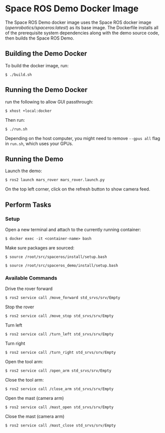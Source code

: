 # Space ROS Demo Docker Image

The Space ROS Demo docker image uses the Space ROS docker image (*openrobotics/spaceros:latest*) as its base image. The Dockerfile installs all of the prerequisite system dependencies along with the demo source code, then builds the Space ROS Demo.

## Building the Demo Docker

To build the docker image, run:

```
$ ./build.sh
```

## Running the Demo Docker

run the following to allow GUI passthrough:
```
$ xhost +local:docker
```

Then run:
```
$ ./run.sh
```

Depending on the host computer, you might need to remove ```--gpus all``` flag in ```run.sh```, which uses your GPUs.

## Running the Demo

Launch the demo:
```
$ ros2 launch mars_rover mars_rover.launch.py
```

On the top left corner, click on the refresh button to show camera feed.

## Perform Tasks

### Setup

Open a new terminal and attach to the currently running container:

```
$ docker exec -it <container-name> bash
```

Make sure packages are sourced:

```
$ source /root/src/spaceros/install/setup.bash
```

```
$ source /root/src/spaceros_demo/install/setup.bash
```

### Available Commands

Drive the rover forward

```
$ ros2 service call /move_forward std_srvs/srv/Empty
```

Stop the rover

```
$ ros2 service call /move_stop std_srvs/srv/Empty
```

Turn left

```
$ ros2 service call /turn_left std_srvs/srv/Empty
```

Turn right

```
$ ros2 service call /turn_right std_srvs/srv/Empty
```

Open the tool arm:

```
$ ros2 service call /open_arm std_srvs/srv/Empty
```

Close the tool arm:

```
$ ros2 service call /close_arm std_srvs/srv/Empty
```

Open the mast (camera arm)

```
$ ros2 service call /mast_open std_srvs/srv/Empty
```

Close the mast (camera arm)

```
$ ros2 service call /mast_close std_srvs/srv/Empty
```
